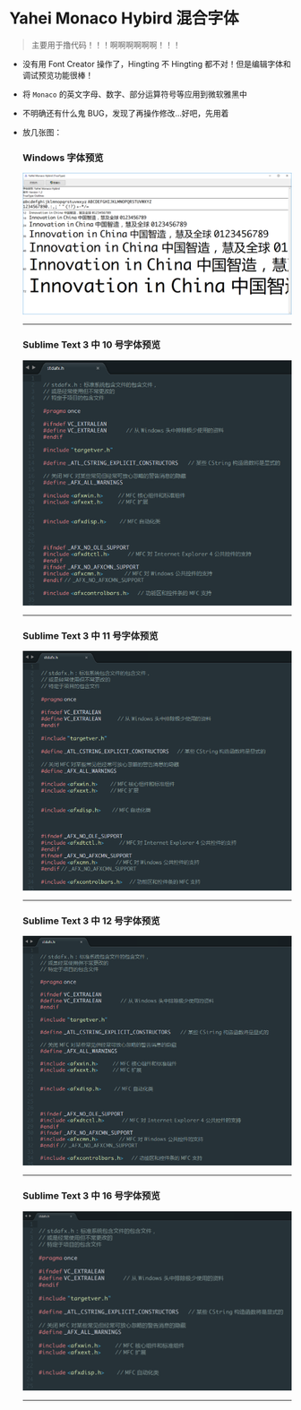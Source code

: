 # Yahei Monaco Hybird 混合字体

>主要用于撸代码！！！啊啊啊啊啊啊！！！

* 没有用 Font Creator 操作了，Hingting 不 Hingting 都不对！但是编辑字体和调试预览功能很棒！

* 将 `Monaco` 的英文字母、数字、部分运算符号等应用到微软雅黑中

* 不明确还有什么鬼 BUG，发现了再操作修改...好吧，先用着

* 放几张图：

    ### Windows 字体预览

    ![Windows 字体预览](./screenshot/Font-Preview.png)
    
    ---

    ### Sublime Text 3 中 10 号字体预览

    ![Sublime Text 3 中 10 号字体预览](./screenshot/10.png)

    ---

    ### Sublime Text 3 中 11 号字体预览

    ![Sublime Text 3 中 11 号字体预览](./screenshot/11.png)

    ---

    ### Sublime Text 3 中 12 号字体预览

    ![Sublime Text 3 中 12 号字体预览](./screenshot/12.png)

    ---

    ### Sublime Text 3 中 16 号字体预览

    ![Sublime Text 3 中 16 号字体预览](./screenshot/16.png)

    ---
